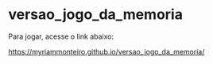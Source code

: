# versao_jogo_da_memoria

Para jogar, acesse o link abaixo:

https://myriammonteiro.github.io/versao_jogo_da_memoria/
